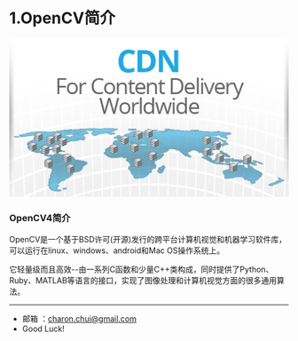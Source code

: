 1.OpenCV简介
===

![image](https://github.com/CharonChui/Pictures/blob/master/cdn.png?raw=true)

### OpenCV4简介

OpenCV是一个基于BSD许可(开源)发行的跨平台计算机视觉和机器学习软件库，可以运行在linux、windows、android和Mac OS操作系统上。

它轻量级而且高效--由一系列C函数和少量C++类构成，同时提供了Python、Ruby、MATLAB等语言的接口，实现了图像处理和计算机视觉方面的很多通用算法。




---

- 邮箱 ：charon.chui@gmail.com  
- Good Luck! 
